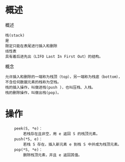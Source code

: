 
# 概述

概述

    栈(stack)
    是
    限定只能在表尾进行插入和删除
    线性表
    具有着后进先出（LIFO Last In First Out）的结构。
    
概念    
    
    允许插入和删除的一端称为栈顶（top），另一端称为栈底（bottom），
    不含任何数据元素的栈称为空栈。
    栈的插入操作，叫做进栈(push )，也叫压栈、入栈。
    栈的删除操作，叫做出栈(pop)。
    



# 操作

```
    peek(S, *e)：
        若栈存在且非空，用 e 返回 S 的栈顶元素。
    push(*S, e)：
        若栈 S 存在，插入新元素 e 到栈 S 中并成为栈顶元素。
    pop(*S, *e)：
        删除栈顶元素，并且 e 返回其值。
```

